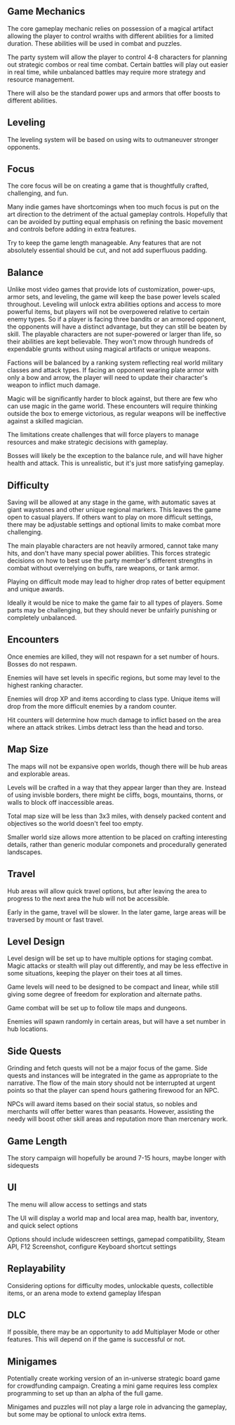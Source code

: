 ## Game Mechanics
The core gameplay mechanic relies on possession of a magical artifact allowing the player to control wraiths with different abilities for a limited duration.  These abilities will be used in combat and puzzles.

The party system will allow the player to control 4-8 characters for planning out strategic combos or real time combat.  Certain battles will play out easier in real time, while unbalanced battles may require more strategy and resource management.

There will also be the standard power ups and armors that offer boosts to different abilities.

## Leveling
The leveling system will be based on using wits to outmaneuver stronger opponents.

## Focus
The core focus will be on creating a game that is thoughtfully crafted, challenging, and fun.

Many indie games have shortcomings when too much focus is put on the art direction to the detriment of the actual gameplay controls.  Hopefully that can be avoided by putting equal emphasis on refining the basic movement and controls before adding in extra features.

Try to keep the game length manageable.  Any features that are not absolutely essential should be cut, and not add superfluous padding.

## Balance
Unlike most video games that provide lots of customization, power-ups, armor sets, and leveling, the game will keep the base power levels scaled throughout. Leveling will unlock extra abilities options and access to more powerful items, but players will not be overpowered relative to certain enemy types.  So if a player is facing three bandits or an armored opponent, the opponents will have a distinct advantage, but they can still be beaten by skill.  The playable characters are not super-powered or larger than life, so their abilities are kept believable.  They won't mow through hundreds of expendable grunts without using magical artifacts or unique weapons.

Factions will be balanced by a ranking system reflecting real world military classes and attack types.  If facing an opponent wearing plate armor with only a bow and arrow, the player will need to update their character's weapon to inflict much damage.

Magic will be significantly harder to block against, but there are few who can use magic in the game world.  These encounters will require thinking outside the box to emerge victorious, as regular weapons will be ineffective against a skilled magician.

The limitations create challenges that will force players to manage resources and make strategic decisions with gameplay.

Bosses will likely be the exception to the balance rule, and will have higher health and attack.  This is unrealistic, but it's just more satisfying gameplay.

## Difficulty
Saving will be allowed at any stage in the game, with automatic saves at giant waystones and other unique regional markers.  This leaves the game open to casual players.  If others want to play on more difficult settings, there may be adjustable settings and optional limits to make combat more challenging.   

The main playable characters are not heavily armored, cannot take many hits, and don't have many special power abilities. This forces strategic decisions on how to best use the party member's different strengths in combat without overrelying on buffs, rare weapons, or tank armor.

Playing on difficult mode may lead to higher drop rates of better equipment and unique awards.

Ideally it would be nice to make the game fair to all types of players.  Some parts may be challenging, but they should never be unfairly punishing or completely unbalanced.

## Encounters
Once enemies are killed, they will not respawn for a set number of hours.  Bosses do not respawn.

Enemies will have set levels in specific regions, but some may level to the highest ranking character.  

Enemies will drop XP and items according to class type.  Unique items will drop from the more difficult enemies by a random counter.

Hit counters will determine how much damage to inflict based on the area where an attack strikes.  Limbs detract less than the head and torso.

## Map Size
The maps will not be expansive open worlds, though there will be hub areas and explorable areas.

Levels will be crafted in a way that they appear larger than they are.  Instead of using invisble borders, there might be cliffs, bogs, mountains, thorns, or walls to block off inaccessible areas.

Total map size will be less than 3x3 miles, with densely packed content and objectives so the world doesn't feel too empty.  

Smaller world size allows more attention to be placed on crafting interesting details, rather than generic modular componets and procedurally generated landscapes.

## Travel
Hub areas will allow quick travel options, but after leaving the area to progress to the next area the hub will not be accessible.

Early in the game, travel will be slower. In the later game, large areas will be traversed by mount or fast travel.

## Level Design
Level design will be set up to have multiple options for staging combat.  Magic attacks or stealth will play out differently, and may be less effective in some situations, keeping the player on their toes at all times.

Game levels will need to be designed to be compact and linear, while still giving some degree of freedom for exploration and alternate paths.

Game combat will be set up to follow tile maps and dungeons.

Enemies will spawn randomly in certain areas, but will have a set number in hub locations. 

## Side Quests
Grinding and fetch quests will not be a major focus of the game.  Side quests and instances will be integrated in the game as appropriate to the narrative.  The flow of the main story should not be interrupted at urgent points so that the player can spend hours gathering firewood for an NPC.

NPCs will award items based on their social status, so nobles and merchants will offer better wares than peasants.  However, assisting the needy will boost other skill areas and reputation more than mercenary work.

## Game Length
The story campaign will hopefully be around 7-15 hours, maybe longer with sidequests

## UI
The menu will allow access to settings and stats

The UI will display a world map and local area map, health bar, inventory, and quick select options

Options should include widescreen settings, gamepad compatibility, Steam API, F12 Screenshot, configure Keyboard shortcut settings

## Replayability
Considering options for difficulty modes, unlockable quests, collectible items, or an arena mode to extend gameplay lifespan

## DLC
If possible, there may be an opportunity to add Multiplayer Mode or other features.  This will depend on if the game is successful or not.

## Minigames
Potentially create working version of an in-universe strategic board game for crowdfunding campaign.  Creating a mini game requires less complex programming to set up than an alpha of the full game. 

Minigames and puzzles will not play a large role in advancing the gameplay, but some may be optional to unlock extra items.
